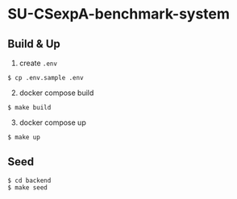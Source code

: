 # SU-CSexpA-benchmark-system

## Build & Up

1. create `.env`

```shell
$ cp .env.sample .env
```

2. docker compose build

```shell
$ make build
```

3. docker compose up

```shell
$ make up
```

## Seed

```shell
$ cd backend
$ make seed
```
